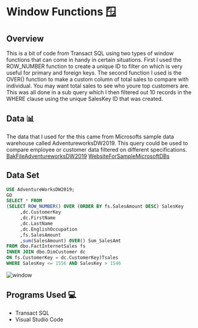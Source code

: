 # Window Functions :window:
## Overview
 This is a bit of code from Transact SQL using two types of window functions that can come in handy in certain situations. 
 First I used the ROW_NUMBER function to create a unique ID to filter on which is very useful for primary and foreign keys.
 The second function I used is the OVER() function to make a custom column of total sales to compare with individual. You may want total sales to see who youre top customers are. This was all done 
 in a sub query which I then filtered out 10 records in the WHERE clause using the unique SalesKey ID that was created. 
 ## Data :bar_chart:
 The data that I used for the this came from Microsofts sample data warehouse called AdventureworksDW2019.
 This query could be used to compare employee or customer data filtered on different specifications. [BakFileAdventureworksDW2019](https://github.com/Microsoft/sql-server-samples/releases/download/adventureworks/AdventureWorksDW2019.bak)
 [WebsiteForSampleMicrosoftDBs](https://learn.microsoft.com/en-us/sql/samples/adventureworks-install-configure?view=sql-server-ver16&tabs=ssms)
 ## Data Set 
 ```sql 
 USE AdventureWorksDW2019;
 GO
SELECT * FROM
(SELECT ROW_NUMBER() OVER (ORDER BY fs.SalesAmount DESC) SalesKey
      ,dc.CustomerKey
      ,dc.FirstName
      ,dc.LastName
	  ,dc.EnglishOccupation
	  ,fs.SalesAmount
	  ,sum(SalesAmount) OVER() Sum_SalesAmt
FROM dbo.FactInternetSales fs
INNER JOIN dbo.DimCustomer dc
 ON fs.CustomerKey = dc.CustomerKey)Tsales
WHERE SalesKey <= 1556 AND SalesKey > 1546 
 ```



![window](https://user-images.githubusercontent.com/123023771/231597599-24151401-c721-4e8b-ad99-637e95b252f3.jpg)

## Programs Used :computer:
- Transact SQL
- Visual Studio Code







